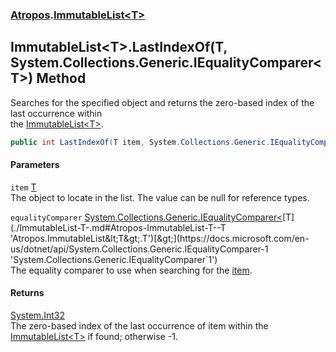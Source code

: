 ### [Atropos](./Atropos.md 'Atropos').[ImmutableList&lt;T&gt;](./ImmutableList-T-.md 'Atropos.ImmutableList&lt;T&gt;')
## ImmutableList&lt;T&gt;.LastIndexOf(T, System.Collections.Generic.IEqualityComparer&lt;T&gt;) Method
Searches for the specified object and returns the zero-based index of the last occurrence within   
the [ImmutableList&lt;T&gt;](./ImmutableList-T-.md 'Atropos.ImmutableList&lt;T&gt;').  
```csharp
public int LastIndexOf(T item, System.Collections.Generic.IEqualityComparer<T> equalityComparer=null);
```
#### Parameters
<a name='Atropos-ImmutableList-T--LastIndexOf(T_System-Collections-Generic-IEqualityComparer-T-)-item'></a>
`item` [T](./ImmutableList-T-.md#Atropos-ImmutableList-T--T 'Atropos.ImmutableList&lt;T&gt;.T')  
The object to locate in the list. The value can be null for reference types.  
  
<a name='Atropos-ImmutableList-T--LastIndexOf(T_System-Collections-Generic-IEqualityComparer-T-)-equalityComparer'></a>
`equalityComparer` [System.Collections.Generic.IEqualityComparer&lt;](https://docs.microsoft.com/en-us/dotnet/api/System.Collections.Generic.IEqualityComparer-1 'System.Collections.Generic.IEqualityComparer`1')[T](./ImmutableList-T-.md#Atropos-ImmutableList-T--T 'Atropos.ImmutableList&lt;T&gt;.T')[&gt;](https://docs.microsoft.com/en-us/dotnet/api/System.Collections.Generic.IEqualityComparer-1 'System.Collections.Generic.IEqualityComparer`1')  
The equality comparer to use when searching for the [item](#Atropos-ImmutableList-T--LastIndexOf(T_System-Collections-Generic-IEqualityComparer-T-)-item 'Atropos.ImmutableList&lt;T&gt;.LastIndexOf(T, System.Collections.Generic.IEqualityComparer&lt;T&gt;).item').  
  
#### Returns
[System.Int32](https://docs.microsoft.com/en-us/dotnet/api/System.Int32 'System.Int32')  
The zero-based index of the last occurrence of item within the [ImmutableList&lt;T&gt;](./ImmutableList-T-.md 'Atropos.ImmutableList&lt;T&gt;') if found; otherwise -1.  
